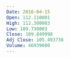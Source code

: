 ```yaml
---
Date: 2016-04-15
Open: 112.110001
High: 112.300003
Low: 109.730003
Close: 109.849998
Adj Close: 105.493736
Volume: 46939000
---
```

